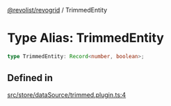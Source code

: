 [@revolist/revogrid](README.md) / TrimmedEntity

# Type Alias: TrimmedEntity

```ts
type TrimmedEntity: Record<number, boolean>;
```

## Defined in

[src/store/dataSource/trimmed.plugin.ts:4](https://github.com/revolist/revogrid/blob/834ef2bcc7d11d36bb9e66716a7f07087a633494/src/store/dataSource/trimmed.plugin.ts#L4)
